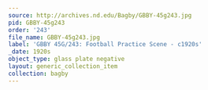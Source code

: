 ```yaml
---
source: http://archives.nd.edu/Bagby/GBBY-45g243.jpg
pid: GBBY-45g243
order: '243'
file_name: GBBY-45g243.jpg
label: 'GBBY 45G/243: Football Practice Scene - c1920s'
_date: 1920s
object_type: glass plate negative
layout: generic_collection_item
collection: bagby
---
```

